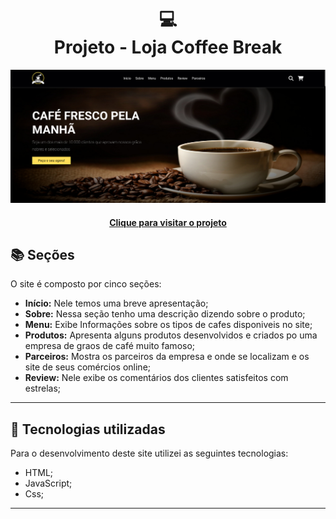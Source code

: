 <h1 align="center">
  💻<br>Projeto - Loja Coffee Break
</h1>

![Resultado final do projeto](images/Projeto1.png)

<h4 align="center"><a href="https://coffee-break.netlify.app/">Clique para visitar o projeto</a></h4>

## 📚 Seções

O site é composto por cinco seções:

- **Início:** Nele temos uma breve apresentação;
- **Sobre:** Nessa seção tenho uma descrição dizendo sobre o produto;
- **Menu:** Exibe Informações sobre os tipos de cafes disponiveis no site;
- **Produtos:** Apresenta alguns produtos desenvolvidos e criados po uma empresa de graos de café muito famoso;
- **Parceiros:** Mostra os parceiros da empresa e onde se localizam e os site de seus comércios online;
- **Review:** Nele exibe os comentários dos clientes satisfeitos com estrelas;

---

## 💼 Tecnologias utilizadas

Para o desenvolvimento deste site utilizei as seguintes tecnologias:

- HTML;
- JavaScript;
- Css;

---
